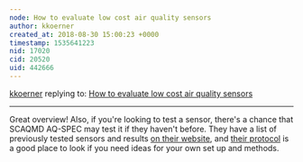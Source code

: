 ```yaml
---
node: How to evaluate low cost air quality sensors
author: kkoerner
created_at: 2018-08-30 15:00:23 +0000
timestamp: 1535641223
nid: 17020
cid: 20520
uid: 442666
---
```




[kkoerner](../profile/kkoerner) replying to: [How to evaluate low cost air quality sensors](../notes/jiteovien/08-29-2018/how-to-evaluate-low-cost-air-quality-sensors)

----
Great overview! Also, if you're looking to test a sensor, there's a chance that SCAQMD AQ-SPEC may test it if they haven't before. They have a list of previously tested sensors and results [on their website](http://www.aqmd.gov/aq-spec/evaluations), and [their protocol](http://www.aqmd.gov/docs/default-source/aq-spec/protocols/sensors-field-testing-protocol.pdf?sfvrsn=0) is a good place to look if you need ideas for your own set up and methods. 